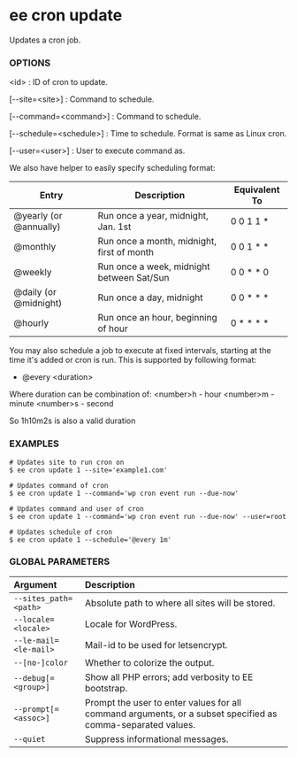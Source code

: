 # ee cron update

Updates a cron job.

### OPTIONS

&lt;id&gt;
: ID of cron to update.

[\--site=&lt;site&gt;]
: Command to schedule.

[\--command=&lt;command&gt;]
: Command to schedule.

[\--schedule=&lt;schedule&gt;]
: Time to schedule. Format is same as Linux cron.

[\--user=&lt;user&gt;]
: User to execute command as.

We also have helper to easily specify scheduling format:

| Entry                   | Description                                | Equivalent To
| -----                   | -----------                                | -------------
| @yearly (or @annually)  | Run once a year, midnight, Jan. 1st        | 0 0 1 1 *
| @monthly                | Run once a month, midnight, first of month | 0 0 1 * *
| @weekly                 | Run once a week, midnight between Sat/Sun  | 0 0 * * 0
| @daily (or @midnight)   | Run once a day, midnight                   | 0 0 * * *
| @hourly                 | Run once an hour, beginning of hour        | 0 * * * *

You may also schedule a job to execute at fixed intervals, starting at the time it's added or cron is run. This is supported by following format:

- @every &lt;duration&gt;

Where duration can be combination of:
   &lt;number&gt;h  - hour
   &lt;number&gt;m  - minute
   &lt;number&gt;s  - second

   So 1h10m2s is also a valid duration

### EXAMPLES

    # Updates site to run cron on
    $ ee cron update 1 --site='example1.com'

    # Updates command of cron
    $ ee cron update 1 --command='wp cron event run --due-now'

    # Updates command and user of cron
    $ ee cron update 1 --command='wp cron event run --due-now' --user=root

    # Updates schedule of cron
    $ ee cron update 1 --schedule='@every 1m'

### GLOBAL PARAMETERS

| **Argument**    | **Description**              |
|:----------------|:-----------------------------|
| `--sites_path=<path>` | Absolute path to where all sites will be stored. |
| `--locale=<locale>` | Locale for WordPress. |
| `--le-mail=<le-mail>` | Mail-id to be used for letsencrypt. |
| `--[no-]color` | Whether to colorize the output. |
| `--debug[=<group>]` | Show all PHP errors; add verbosity to EE bootstrap. |
| `--prompt[=<assoc>]` | Prompt the user to enter values for all command arguments, or a subset specified as comma-separated values. |
| `--quiet` | Suppress informational messages. |
